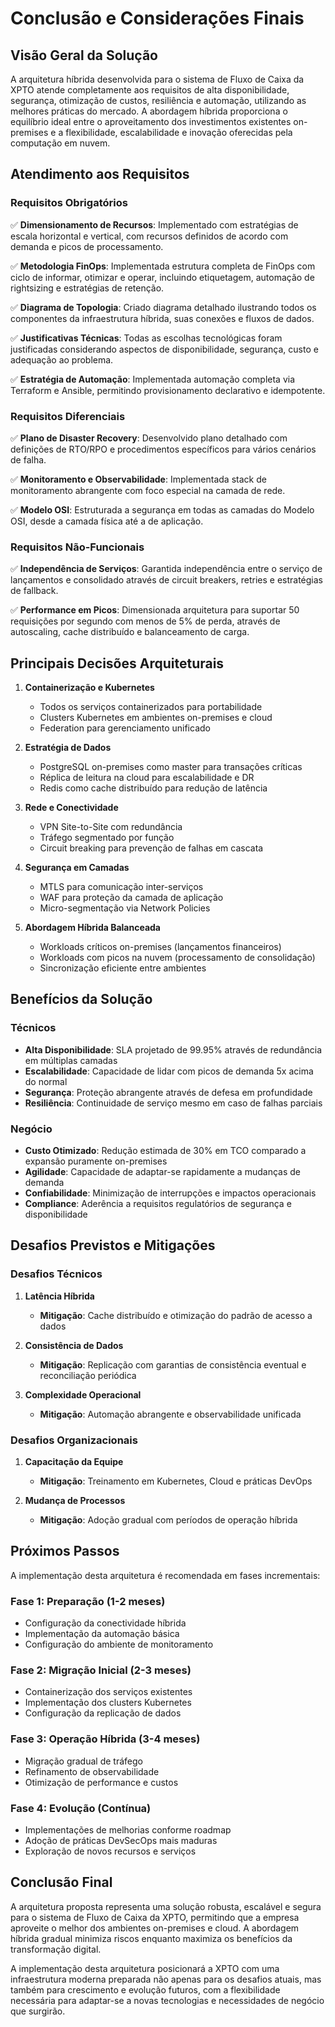 # Conclusão e Considerações Finais

## Visão Geral da Solução

A arquitetura híbrida desenvolvida para o sistema de Fluxo de Caixa da XPTO atende completamente aos requisitos de alta disponibilidade, segurança, otimização de custos, resiliência e automação, utilizando as melhores práticas do mercado. A abordagem híbrida proporciona o equilíbrio ideal entre o aproveitamento dos investimentos existentes on-premises e a flexibilidade, escalabilidade e inovação oferecidas pela computação em nuvem.

## Atendimento aos Requisitos

### Requisitos Obrigatórios

✅ **Dimensionamento de Recursos**: Implementado com estratégias de escala horizontal e vertical, com recursos definidos de acordo com demanda e picos de processamento.

✅ **Metodologia FinOps**: Implementada estrutura completa de FinOps com ciclo de informar, otimizar e operar, incluindo etiquetagem, automação de rightsizing e estratégias de retenção.

✅ **Diagrama de Topologia**: Criado diagrama detalhado ilustrando todos os componentes da infraestrutura híbrida, suas conexões e fluxos de dados.

✅ **Justificativas Técnicas**: Todas as escolhas tecnológicas foram justificadas considerando aspectos de disponibilidade, segurança, custo e adequação ao problema.

✅ **Estratégia de Automação**: Implementada automação completa via Terraform e Ansible, permitindo provisionamento declarativo e idempotente.

### Requisitos Diferenciais

✅ **Plano de Disaster Recovery**: Desenvolvido plano detalhado com definições de RTO/RPO e procedimentos específicos para vários cenários de falha.

✅ **Monitoramento e Observabilidade**: Implementada stack de monitoramento abrangente com foco especial na camada de rede.

✅ **Modelo OSI**: Estruturada a segurança em todas as camadas do Modelo OSI, desde a camada física até a de aplicação.

### Requisitos Não-Funcionais

✅ **Independência de Serviços**: Garantida independência entre o serviço de lançamentos e consolidado através de circuit breakers, retries e estratégias de fallback.

✅ **Performance em Picos**: Dimensionada arquitetura para suportar 50 requisições por segundo com menos de 5% de perda, através de autoscaling, cache distribuído e balanceamento de carga.

## Principais Decisões Arquiteturais

1. **Containerização e Kubernetes**
   - Todos os serviços containerizados para portabilidade
   - Clusters Kubernetes em ambientes on-premises e cloud
   - Federation para gerenciamento unificado

2. **Estratégia de Dados**
   - PostgreSQL on-premises como master para transações críticas
   - Réplica de leitura na cloud para escalabilidade e DR
   - Redis como cache distribuído para redução de latência

3. **Rede e Conectividade**
   - VPN Site-to-Site com redundância
   - Tráfego segmentado por função
   - Circuit breaking para prevenção de falhas em cascata

4. **Segurança em Camadas**
   - MTLS para comunicação inter-serviços
   - WAF para proteção da camada de aplicação
   - Micro-segmentação via Network Policies

5. **Abordagem Híbrida Balanceada**
   - Workloads críticos on-premises (lançamentos financeiros)
   - Workloads com picos na nuvem (processamento de consolidação)
   - Sincronização eficiente entre ambientes

## Benefícios da Solução

### Técnicos
- **Alta Disponibilidade**: SLA projetado de 99.95% através de redundância em múltiplas camadas
- **Escalabilidade**: Capacidade de lidar com picos de demanda 5x acima do normal
- **Segurança**: Proteção abrangente através de defesa em profundidade
- **Resiliência**: Continuidade de serviço mesmo em caso de falhas parciais

### Negócio
- **Custo Otimizado**: Redução estimada de 30% em TCO comparado a expansão puramente on-premises
- **Agilidade**: Capacidade de adaptar-se rapidamente a mudanças de demanda
- **Confiabilidade**: Minimização de interrupções e impactos operacionais
- **Compliance**: Aderência a requisitos regulatórios de segurança e disponibilidade

## Desafios Previstos e Mitigações

### Desafios Técnicos
1. **Latência Híbrida**
   - **Mitigação**: Cache distribuído e otimização do padrão de acesso a dados

2. **Consistência de Dados**
   - **Mitigação**: Replicação com garantias de consistência eventual e reconciliação periódica

3. **Complexidade Operacional**
   - **Mitigação**: Automação abrangente e observabilidade unificada

### Desafios Organizacionais
1. **Capacitação da Equipe**
   - **Mitigação**: Treinamento em Kubernetes, Cloud e práticas DevOps

2. **Mudança de Processos**
   - **Mitigação**: Adoção gradual com períodos de operação híbrida

## Próximos Passos

A implementação desta arquitetura é recomendada em fases incrementais:

### Fase 1: Preparação (1-2 meses)
- Configuração da conectividade híbrida
- Implementação da automação básica
- Configuração do ambiente de monitoramento

### Fase 2: Migração Inicial (2-3 meses)
- Containerização dos serviços existentes
- Implementação dos clusters Kubernetes
- Configuração da replicação de dados

### Fase 3: Operação Híbrida (3-4 meses)
- Migração gradual de tráfego
- Refinamento de observabilidade
- Otimização de performance e custos

### Fase 4: Evolução (Contínua)
- Implementações de melhorias conforme roadmap
- Adoção de práticas DevSecOps mais maduras
- Exploração de novos recursos e serviços

## Conclusão Final

A arquitetura proposta representa uma solução robusta, escalável e segura para o sistema de Fluxo de Caixa da XPTO, permitindo que a empresa aproveite o melhor dos ambientes on-premises e cloud. A abordagem híbrida gradual minimiza riscos enquanto maximiza os benefícios da transformação digital.

A implementação desta arquitetura posicionará a XPTO com uma infraestrutura moderna preparada não apenas para os desafios atuais, mas também para crescimento e evolução futuros, com a flexibilidade necessária para adaptar-se a novas tecnologias e necessidades de negócio que surgirão.

